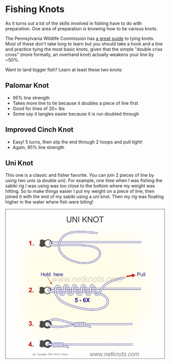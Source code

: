 # Fishing Knots

As it turns out a lot of the skills involved in fishing have to do with preparation. One area of preparation is
knowing how to tie various knots.

The Pennsylvania Wildlife Commission has [a great guide](./img/tmf_knots.pdf) to tying knots. Most of these don't take
long to learn but you should take a hook and a line and practice tying the most basic knots, given that the simple
"double criss cross" (more formally, an overhand knot) actually weakens your line by ~50%.

Want to land bigger fish? Learn at least these two knots:

## Palomar Knot

* 95% line strength
* Takes more line to tie because it doubles a piece of line first
* Good for lines of 20+ lbs
* Some say it tangles easier because it is run doubled through

## Improved Cinch Knot

* Easy! 5 turns, then slip the end through 2 hoops and pull tight!
* Again, 95% line strength

## Uni Knot

This one is a classic and fisher favorite. You can join 2 pieces of line by using two unis (a double uni). For example, one time when I was fishing the sabiki rig I was using was too close to the bottom where my weight was hitting. So to make things easier I put my weight on a piece of line, then joined it with the end of my sabiki using a uni knot. Then my rig was floating higher in the water where fish were biting!

![Uni Knot](./img/uni-knot.jpg)
